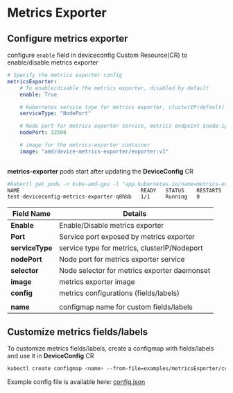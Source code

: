 # Metrics Exporter

## Configure metrics exporter

configure ``` enable ``` field in deviceconfig Custom Resource(CR) to enable/disable metrics exporter

```yaml
# Specify the metrics exporter config
metricsExporter:
    # To enable/disable the metrics exporter, disabled by default
    enable: True

    # kubernetes service type for metrics exporter, clusterIP(default) or NodePort
    serviceType: "NodePort"

    # Node port for metrics exporter service, metrics endpoint $node-ip:$nodePort
    nodePort: 32500

    # image for the metrics-exporter container
    image: "amd/device-metrics-exporter/exporter:v1"
 
```

**metrics-exporter** pods start after updating the **DeviceConfig** CR

```bash
#kubectl get pods -n kube-amd-gpu -l "app.kubernetes.io/name=metrics-exporter"
NAME                                       READY   STATUS    RESTARTS   AGE
test-deviceconfig-metrics-exporter-q8hbb   1/1     Running   0          74s
```

| Field Name                 | Details                                      |
|----------------------------|----------------------------------------------|
| **Enable**                 | Enable/Disable metrics exporter              |
| **Port**                   | Service port exposed by metrics exporter     |
| **serviceType**            | service type for metrics, clusterIP/Nodeport |
| **nodePort**               | Node port for  metrics exporter service      |
| **selector**               | Node selector for metrics exporter daemonset |
| **image**                  | metrics exporter image                       |
| **config**                 | metrics configurations (fields/labels)       |
|                            |                                              |
| **name**                   | configmap name for custom fields/labels      |

## Customize metrics fields/labels

To customize metrics fields/labels, create a configmap with fields/labels and use it in **DeviceConfig** CR

```bash
kubectl create configmap <name> --from-file=examples/metricsExporter/config.json
```

Example config file is available here: [config.json](https://github.com/rocm/device-metrics-exporter/blob/main/example/config.json)
